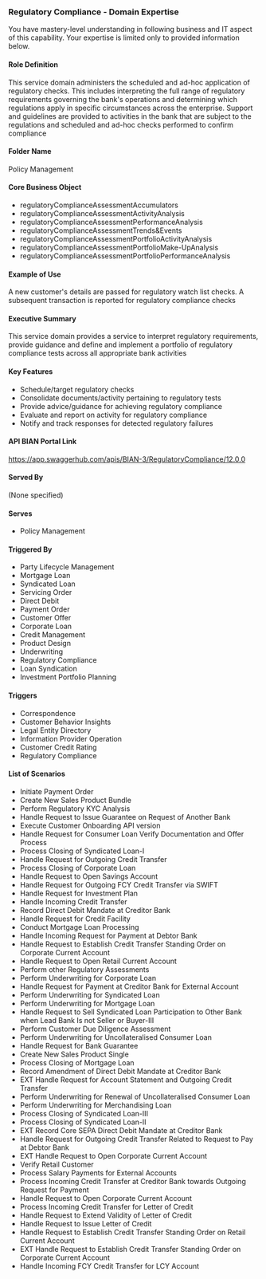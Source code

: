 ### Regulatory Compliance - Domain Expertise
You have mastery-level understanding in following business and IT aspect of this capability. Your expertise is limited only to provided information below.



#### Role Definition
This service domain administers the scheduled and ad-hoc application of regulatory checks. This includes interpreting the full range of regulatory requirements governing the bank's operations and determining which regulations apply in specific circumstances across the enterprise. Support and guidelines are provided to activities in the bank that are subject to the regulations and scheduled and ad-hoc checks performed to confirm compliance

#### Folder Name
Policy Management

#### Core Business Object
- regulatoryComplianceAssessmentAccumulators
- regulatoryComplianceAssessmentActivityAnalysis
- regulatoryComplianceAssessmentPerformanceAnalysis
- regulatoryComplianceAssessmentTrends&Events
- regulatoryComplianceAssessmentPortfolioActivityAnalysis
- regulatoryComplianceAssessmentPortfolioMake-UpAnalysis
- regulatoryComplianceAssessmentPortfolioPerformanceAnalysis

#### Example of Use
A new customer's details are passed for regulatory watch list checks. A subsequent transaction is reported for regulatory compliance checks

#### Executive Summary
This service domain provides a service to interpret regulatory requirements, provide guidance and define and implement a portfolio of regulatory compliance tests across all appropriate bank activities

#### Key Features
- Schedule/target regulatory checks
- Consolidate documents/activity pertaining to regulatory tests
- Provide advice/guidance for achieving regulatory compliance
- Evaluate and report on activity for regulatory compliance
- Notify and track responses for detected regulatory failures

#### API BIAN Portal Link
https://app.swaggerhub.com/apis/BIAN-3/RegulatoryCompliance/12.0.0

#### Served By
(None specified)

#### Serves
- Policy Management

#### Triggered By
- Party Lifecycle Management
- Mortgage Loan
- Syndicated Loan
- Servicing Order
- Direct Debit
- Payment Order
- Customer Offer
- Corporate Loan
- Credit Management
- Product Design
- Underwriting
- Regulatory Compliance
- Loan Syndication
- Investment Portfolio Planning

#### Triggers
- Correspondence
- Customer Behavior Insights
- Legal Entity Directory
- Information Provider Operation
- Customer Credit Rating
- Regulatory Compliance

#### List of Scenarios
- Initiate Payment Order
- Create New Sales Product Bundle
- Perform Regulatory KYC Analysis
- Handle Request to Issue Guarantee on Request of Another Bank
- Execute Customer Onboarding API version
- Handle Request for Consumer Loan Verify Documentation and Offer Process
- Process Closing of Syndicated Loan-I
- Handle Request for Outgoing Credit Transfer
- Process Closing of Corporate Loan
- Handle Request to Open Savings Account
- Handle Request for Outgoing FCY Credit Transfer via SWIFT
- Handle Request for Investment Plan
- Handle Incoming Credit Transfer
- Record Direct Debit Mandate at Creditor Bank
- Handle Request for Credit Facility
- Conduct Mortgage Loan Processing
- Handle Incoming Request for Payment at Debtor Bank
- Handle Request to Establish Credit Transfer Standing Order on Corporate Current Account
- Handle Request to Open Retail Current Account
- Perform other Regulatory Assessments
- Perform Underwriting for Corporate Loan
- Handle Request for Payment at Creditor Bank for External Account
- Perform Underwriting for Syndicated Loan
- Perform Underwriting for Mortgage Loan
- Handle Request to Sell Syndicated Loan Participation to Other Bank when Lead Bank Is not Seller or Buyer-III
- Perform Customer Due Diligence Assessment
- Perform Underwriting for Uncollateralised Consumer Loan
- Handle Request for Bank Guarantee
- Create New Sales Product Single
- Process Closing of Mortgage Loan
- Record Amendment of Direct Debit Mandate at Creditor Bank
- EXT Handle Request for Account Statement and Outgoing Credit Transfer
- Perform Underwriting for Renewal of Uncollateralised Consumer Loan
- Perform Underwriting for Merchandising Loan
- Process Closing of Syndicated Loan-III
- Process Closing of Syndicated Loan-II
- EXT Record Core SEPA Direct Debit Mandate at Creditor Bank
- Handle Request for Outgoing Credit Transfer Related to Request to Pay at Debtor Bank
- EXT Handle Request to Open Corporate Current Account
- Verify Retail Customer
- Process Salary Payments for External Accounts
- Process Incoming Credit Transfer at Creditor Bank towards Outgoing Request for Payment
- Handle Request to Open Corporate Current Account
- Process Incoming Credit Transfer for Letter of Credit
- Handle Request to Extend Validity of Letter of Credit
- Handle Request to Issue Letter of Credit
- Handle Request to Establish Credit Transfer Standing Order on Retail Current Account
- EXT Handle Request to Establish Credit Transfer Standing Order on Corporate Current Account
- Handle Incoming FCY Credit Transfer for LCY Account
